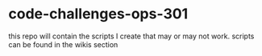 # code-challenges-ops-301
this repo will contain the scripts I create that may or may not work. scripts can be found in the wikis section
